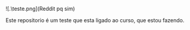 ![.\teste.png](Reddit pq sim)

Este repositorio é um teste que esta ligado ao curso, que estou fazendo. 
